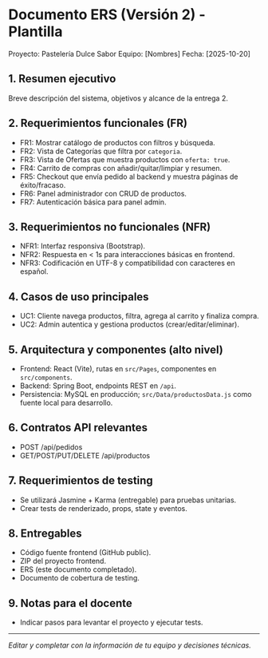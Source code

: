 # Documento ERS (Versión 2) - Plantilla

Proyecto: Pastelería Dulce Sabor
Equipo: [Nombres]
Fecha: [2025-10-20]

## 1. Resumen ejecutivo
Breve descripción del sistema, objetivos y alcance de la entrega 2.

## 2. Requerimientos funcionales (FR)
- FR1: Mostrar catálogo de productos con filtros y búsqueda.
- FR2: Vista de Categorías que filtra por `categoria`.
- FR3: Vista de Ofertas que muestra productos con `oferta: true`.
- FR4: Carrito de compras con añadir/quitar/limpiar y resumen.
- FR5: Checkout que envía pedido al backend y muestra páginas de éxito/fracaso.
- FR6: Panel administrador con CRUD de productos.
- FR7: Autenticación básica para panel admin.

## 3. Requerimientos no funcionales (NFR)
- NFR1: Interfaz responsiva (Bootstrap).
- NFR2: Respuesta en < 1s para interacciones básicas en frontend.
- NFR3: Codificación en UTF-8 y compatibilidad con caracteres en español.

## 4. Casos de uso principales
- UC1: Cliente navega productos, filtra, agrega al carrito y finaliza compra.
- UC2: Admin autentica y gestiona productos (crear/editar/eliminar).

## 5. Arquitectura y componentes (alto nivel)
- Frontend: React (Vite), rutas en `src/Pages`, componentes en `src/components`.
- Backend: Spring Boot, endpoints REST en `/api`.
- Persistencia: MySQL en producción; `src/Data/productosData.js` como fuente local para desarrollo.

## 6. Contratos API relevantes
- POST /api/pedidos
- GET/POST/PUT/DELETE /api/productos

## 7. Requerimientos de testing
- Se utilizará Jasmine + Karma (entregable) para pruebas unitarias.
- Crear tests de renderizado, props, state y eventos.

## 8. Entregables
- Código fuente frontend (GitHub public).
- ZIP del proyecto frontend.
- ERS (este documento completado).
- Documento de cobertura de testing.

## 9. Notas para el docente
- Indicar pasos para levantar el proyecto y ejecutar tests.


---

_Editar y completar con la información de tu equipo y decisiones técnicas._
